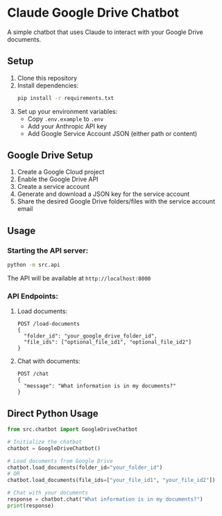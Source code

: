 # Claude Google Drive Chatbot

A simple chatbot that uses Claude to interact with your Google Drive documents.

## Setup

1. Clone this repository
2. Install dependencies:
   ```bash
   pip install -r requirements.txt
   ```
3. Set up your environment variables:
   - Copy `.env.example` to `.env`
   - Add your Anthropic API key
   - Add Google Service Account JSON (either path or content)

## Google Drive Setup

1. Create a Google Cloud project
2. Enable the Google Drive API
3. Create a service account
4. Generate and download a JSON key for the service account
5. Share the desired Google Drive folders/files with the service account email

## Usage

### Starting the API server:

```bash
python -m src.api
```

The API will be available at `http://localhost:8000`

### API Endpoints:

1. Load documents:
   ```
   POST /load-documents
   {
     "folder_id": "your_google_drive_folder_id",
     "file_ids": ["optional_file_id1", "optional_file_id2"]
   }
   ```

2. Chat with documents:
   ```
   POST /chat
   {
     "message": "What information is in my documents?"
   }
   ```

## Direct Python Usage

```python
from src.chatbot import GoogleDriveChatbot

# Initialize the chatbot
chatbot = GoogleDriveChatbot()

# Load documents from Google Drive
chatbot.load_documents(folder_id="your_folder_id")
# OR
chatbot.load_documents(file_ids=["your_file_id1", "your_file_id2"])

# Chat with your documents
response = chatbot.chat("What information is in my documents?")
print(response)
```